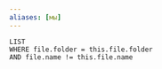 ```yaml
---
aliases: [мы]
---
```


```dataview 
LIST
WHERE file.folder = this.file.folder
AND file.name != this.file.name
```
